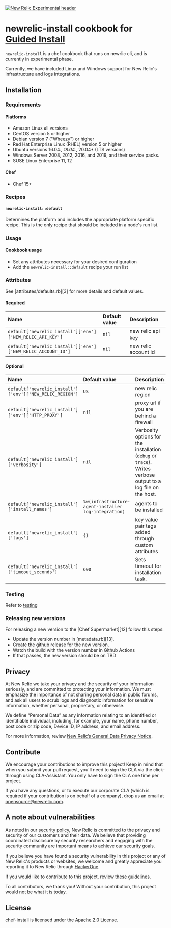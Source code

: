 [![New Relic Experimental header](https://github.com/newrelic/opensource-website/raw/main/src/images/categories/Experimental.png)](https://opensource.newrelic.com/oss-category/#new-relic-experimental)

# newrelic-install cookbook for [Guided Install](https://docs.newrelic.com/docs/infrastructure/host-integrations/installation/new-relic-guided-install-overview/)

`newrelic-install` is a chef cookbook that runs on newrlic cli,
and is currently in experimental phase.

Currently, we have included Linux and Windows support for New Relic's infrastructure and logs integrations.

## Installation

### Requirements

#### Platforms

* Amazon Linux all versions
* CentOS version 5 or higher
* Debian version 7 ("Wheezy") or higher
* Red Hat Enterprise Linux (RHEL) version 5 or higher
* Ubuntu versions 16.04.*, 18.04.*, 20.04* (LTS versions)
* Windows Server 2008, 2012, 2016, and 2019, and their service packs.
* SUSE Linux Enterprise 11, 12

#### Chef

* Chef 15+

### Recipes

#### `newrelic-install::default`

Determines the platform and includes the appropriate platform specific recipe.
This is the only recipe that should be included in a node's run list.

### Usage

#### Cookbook usage

* Set any attributes necessary for your desired configuration
* Add the `newrelic-install::default` recipe your run list

### Attributes

See [attributes/defaults.rb][3] for more details and default values.

#### Required

| Name | Default value | Description |
|:-----|:--------------|:------------|
| `default['newrelic_install']['env']['NEW_RELIC_API_KEY']` | `nil` | new relic api key |
| `default['newrelic_install']['env']['NEW_RELIC_ACCOUNT_ID']` | `nil` | new relic account id |

#### Optional

| Name | Default value | Description |
|:-----|:--------------|:------------|
| `default['newrelic_install']['env']['NEW_RELIC_REGION']` | `US` | new relic region |
| `default['newrelic_install']['env']['HTTP_PROXY']` | `nil` | proxy url if you are behind a firewall |
| `default['newrelic_install']['verbosity']` | `nil` | Verbosity options for the installation (`debug` or `trace`). Writes verbose output to a log file on the host. |
| `default['newrelic_install']['install_names']` | `%w(infrastructure-agent-installer log-integration)` | agents to be installed |
| `default['newrelic_install']['tags']` | `{}` | key value pair tags added through custom attributes |
| `default['newrelic_install']['timeout_seconds']` | `600` | Sets timeout for installation task. |

### Testing

Refer to [testing](https://github.com/chef-cookbooks/community_cookbook_documentation/blob/master/TESTING.MD)

### Releasing new versions

For releasing a new version to the [Chef Supermarket][12] follow this steps:

* Update the version number in [metadata.rb][13].
* Create the github release for the new version.
* Watch the build with the version number in Github Actions
* If that passes, the new version should be on TBD

## Privacy

At New Relic we take your privacy and the security of your information
seriously, and are committed to protecting your information. We must emphasize
the importance of not sharing personal data in public forums,
and ask all users to scrub logs and diagnostic information for sensitive
information, whether personal, proprietary, or otherwise.

We define “Personal Data” as any information relating to an identified or
identifiable individual, including, for example, your name, phone number,
post code or zip code, Device ID, IP address, and email address.

For more information, review [New Relic’s General Data Privacy Notice](https://newrelic.com/termsandconditions/privacy).

## Contribute

We encourage your contributions to improve this project! Keep in mind that
when you submit your pull request, you'll need to sign the CLA via the
click-through using CLA-Assistant. You only have to sign the CLA
one time per project.

If you have any questions, or to execute our corporate CLA (which is required
if your contribution is on behalf of a company),
drop us an email at opensource@newrelic.com.

## A note about vulnerabilities

As noted in our [security policy](../../security/policy), New Relic is
committed to the privacy and security of our customers and their data.
We believe that providing coordinated disclosure by security researchers
and engaging with the security community are important means to achieve our
security goals.

If you believe you have found a security vulnerability in this project or any
of New Relic's products or websites, we welcome and greatly appreciate you
reporting it to New Relic through [HackerOne](https://hackerone.com/newrelic).

If you would like to contribute to this project, review [these guidelines](./CONTRIBUTING.md).

To all contributors, we thank you!  Without your contribution, this project
would not be what it is today.

## License

chef-install is licensed under the [Apache 2.0](http://apache.org/licenses/LICENSE-2.0.txt)
License.
